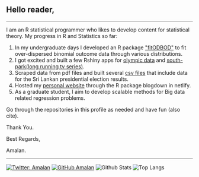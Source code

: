 ## Hello reader, 
---

I am an R statistical programmer who likes to develop content for statistical theory. My progress in R and Statistics so far:
1. In my undergraduate days I developed an R package ["fitODBOD"](https://cran.r-project.org/web/packages/fitODBOD/index.html) to fit over-dispersed binomial outcome data through various distributions. 
2. I got excited and built a few Rshiny apps for [olympic data](https://amalan-con-stat.shinyapps.io/olympic/) and [south-park(long running tv series)](https://amalan-con-stat.shinyapps.io/southparktextanalytics/). 
3. Scraped data from pdf files and built several [csv files](https://github.com/Amalan-ConStat/PresidentialElection) that include data for the Sri Lankan presidential election results.
4. Hosted my [personal website](https://amalan-con-stat.netlify.app/) through the R package blogdown in netlify. 
5. As a graduate student, I aim to develop scalable methods for Big data related regression problems. 

Go through the repositories in this profile as needed and have fun (also cite).

Thank You.

Best Regards,

Amalan.

---

[![Twitter: Amalan](https://img.shields.io/twitter/follow/Amalan_Con_Stat?style=social)](https://twitter.com/Amalan_Con_Stat)
[![GitHub Amalan](https://img.shields.io/github/followers/Amalan-ConStat?label=follow&style=social)](https://github.com/Amalan-ConStat)
![Github Stats](https://github-readme-stats.vercel.app/api?username=Amalan-ConStat&count_private=true&show_icons=true&include_all_commits=true)
![Top Langs](https://github-readme-stats.vercel.app/api/top-langs/?username=Amalan-ConStat&hide=TeX&layout=compact)
